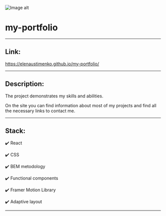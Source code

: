 ![Image alt](./src/images/for-readme/main_img.webp)

# **my-portfolio**

---

## Link:

https://elenaustimenko.github.io/my-portfolio/

---

## Description:

The project demonstrates my skills and abilities.

On the site you can find information about most of my projects and find all the necessary links to contact me.

---

## Stack:

✔️ React

✔️ CSS

✔️ BEM metodology

✔️ Functional components

✔️ Framer Motion Library

✔️ Adaptive layout

---
